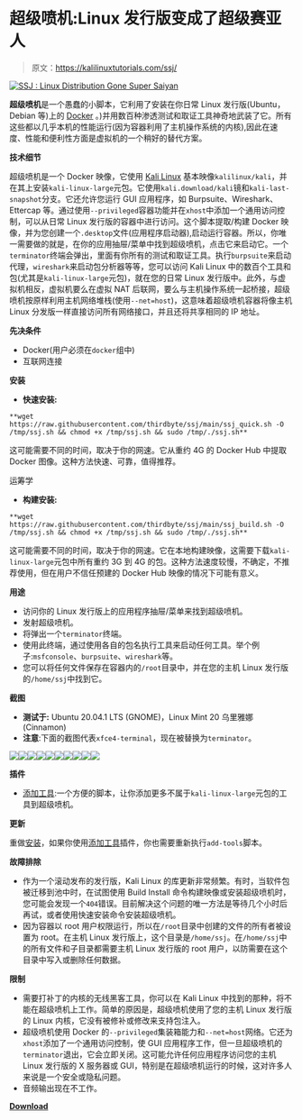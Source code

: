 # 超级喷机:Linux 发行版变成了超级赛亚人

> 原文：<https://kalilinuxtutorials.com/ssj/>

[![SSJ : Linux Distribution Gone Super Saiyan](img/77f3f6634d2b4604c08462092f44a1fb.png "SSJ : Linux Distribution Gone Super Saiyan")](https://1.bp.blogspot.com/-I9QqE-2NHWg/X5baOPRGnOI/AAAAAAAAH3s/_CXYzRkDB4s0lZMqN38j1BF59S2fbDE2gCLcBGAsYHQ/s728/SSJ%25281%2529.png)

**超级喷机**是一个愚蠢的小脚本，它利用了安装在你日常 Linux 发行版(Ubuntu，Debian 等)上的 [Docker](https://www.docker.com/) 。)并用数百种渗透测试和取证工具神奇地武装了它。所有这些都以几乎本机的性能运行(因为容器利用了主机操作系统的内核),因此在速度、性能和便利性方面是虚拟机的一个稍好的替代方案。

**技术细节**

超级喷机是一个 Docker 映像，它使用 [Kali Linux](https://www.kali.org/) 基本映像`kalilinux/kali`，并在其上安装`kali-linux-large`元包。它使用`kali.download/kali`镜和`kali-last-snapshot`分支。它还允许您运行 GUI 应用程序，如 Burpsuite、Wireshark、Ettercap 等。通过使用`--privileged`容器功能并在`xhost`中添加一个通用访问控制，可以从日常 Linux 发行版的容器中进行访问。这个脚本提取/构建 Docker 映像，并为您创建一个`.desktop`文件(应用程序启动器),启动运行容器。所以，你唯一需要做的就是，在你的应用抽屉/菜单中找到超级喷机，点击它来启动它。一个`terminator`终端会弹出，里面有你所有的测试和取证工具。执行`burpsuite`来启动代理，`wireshark`来启动包分析器等等，您可以访问 Kali Linux 中的数百个工具和包(尤其是`kali-linux-large`元包)，就在您的日常 Linux 发行版中。此外，与虚拟机相反，虚拟机要么在虚拟 NAT 后联网，要么与主机操作系统一起桥接，超级喷机按原样利用主机网络堆栈(使用`--net=host`)，这意味着超级喷机容器将像主机 Linux 分发版一样直接访问所有网络接口，并且还将共享相同的 IP 地址。

**先决条件**

*   Docker(用户必须在`docker`组中)
*   互联网连接

**安装**

*   **快速安装:**

`**wget https://raw.githubusercontent.com/thirdbyte/ssj/main/ssj_quick.sh -O /tmp/ssj.sh && chmod +x /tmp/ssj.sh && sudo /tmp/./ssj.sh**`

这可能需要不同的时间，取决于你的网速。它从重约 4G 的 Docker Hub 中提取 Docker 图像。这种方法快速、可靠，值得推荐。

运筹学

*   **构建安装:**

`**wget https://raw.githubusercontent.com/thirdbyte/ssj/main/ssj_build.sh -O /tmp/ssj.sh && chmod +x /tmp/ssj.sh && sudo /tmp/./ssj.sh**`

这可能需要不同的时间，取决于你的网速。它在本地构建映像，这需要下载`kali-linux-large`元包中所有重约 3G 到 4G 的包。这种方法速度较慢，不确定，不推荐使用，但在用户不信任预建的 Docker Hub 映像的情况下可能有意义。

**用途**

*   访问你的 Linux 发行版上的应用程序抽屉/菜单来找到超级喷机。
*   发射超级喷机。
*   将弹出一个`terminator`终端。
*   使用此终端，通过使用各自的包名执行工具来启动任何工具。举个例子:`msfconsole`、`burpsuite`、`wireshark`等。
*   您可以将任何文件保存在容器内的`/root`目录中，并在您的主机 Linux 发行版的`/home/ssj`中找到它。

**截图**

*   **测试于:** Ubuntu 20.04.1 LTS (GNOME)，Linux Mint 20 乌里雅娜(Cinnamon)
*   **注意**:下面的截图代表`xfce4-terminal`，现在被替换为`terminator`。

![](img/063e1e20db249e8fb4dce094c6cedb30.png)![](img/929af0bcf0065a695b60dc2efeee2fea.png)![](img/b6bbd37d5700abcc1783e1feb348101e.png)![](img/5dad53103297f9cdff5883daf18d1142.png)![](img/1c8373b085a14776cf3fd2f0d8d72bb8.png)![](img/487be1e9ffb063dfbf1f2cd5670019aa.png)![](img/74f8e201165b1fa8f12fe27d7cbf767d.png)![](img/89884ca1be0c775a649acca450ae7f4a.png)![](img/643618ef85bcfe4818ae89883289b562.png)![](img/70b51197c245ab780c7a5e9c7119af9e.png)

**插件**

*   [添加工具](https://github.com/thirdbyte/ssj-plugin-add-tools):一个方便的脚本，让你添加更多不属于`kali-linux-large`元包的工具到超级喷机。

**更新**

重做[安装](https://github.com/thirdbyte/ssj#installation)，如果你使用[添加工具](https://github.com/thirdbyte/ssj-plugin-add-tools)插件，你也需要重新执行`add-tools`脚本。

**故障排除**

*   作为一个滚动发布的发行版，Kali Linux 的库更新非常频繁。有时，当软件包被迁移到池中时，在试图使用 Build Install 命令构建映像或安装超级喷机时，您可能会发现一个`404`错误。目前解决这个问题的唯一方法是等待几个小时后再试，或者使用快速安装命令安装超级喷机。
*   因为容器以 root 用户权限运行，所以在`/root`目录中创建的文件的所有者被设置为 root。在主机 Linux 发行版上，这个目录是`/home/ssj`。在`/home/ssj`中的所有文件和子目录都需要主机 Linux 发行版的 root 用户，以防需要在这个目录中写入或删除任何数据。

**限制**

*   需要打补丁的内核的无线黑客工具，你可以在 Kali Linux 中找到的那种，将不能在超级喷机上工作。简单的原因是，超级喷机使用了您的主机 Linux 发行版的 Linux 内核，它没有被修补或修改来支持包注入。
*   超级喷机使用 Docker 的`--privileged`集装箱能力和`--net=host`网络。它还为`xhost`添加了一个通用访问控制，使 GUI 应用程序工作，但一旦超级喷机的`terminator`退出，它会立即关闭。这可能允许任何应用程序访问您的主机 Linux 发行版的 X 服务器或 GUI，特别是在超级喷机运行的时候，这对许多人来说是一个安全或隐私问题。
*   音频输出现在不工作。

[**Download**](https://github.com/thirdbyte/ssj)